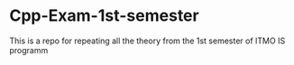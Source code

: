 # Cpp-Exam-1st-semester
This is a repo for repeating all the theory from the 1st semester of ITMO IS programm
